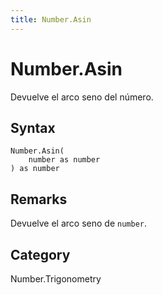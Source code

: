 ```yaml
---
title: Number.Asin
---
```


# Number.Asin


Devuelve el arco seno del número.


## Syntax

```powerquery
Number.Asin(
    number as number
) as number
```


## Remarks

Devuelve el arco seno de <code>number</code>.



## Category
Number.Trigonometry
